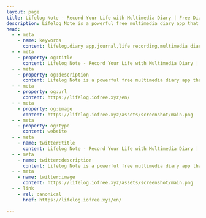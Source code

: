 ```yaml
---
layout: page
title: Lifelog Note - Record Your Life with Multimedia Diary | Free Diary App
description: Lifelog Note is a powerful free multimedia diary app that supports rich text editing, photos, videos, audio recording, calendar view, data export, cloud sync and more. Capture every beautiful moment of your life. Free download for iOS and Android.
head:
  - - meta
    - name: keywords
      content: lifelog,diary app,journal,life recording,multimedia diary,free diary app,mobile diary app,iOS diary app,Android diary software,personal diary,private diary,digital diary
  - - meta
    - property: og:title
      content: Lifelog Note - Record Your Life with Multimedia Diary | Free Diary App
  - - meta
    - property: og:description
      content: Lifelog Note is a powerful free multimedia diary app that supports rich text editing, photos, videos, audio recording, calendar view, data export, cloud sync and more. Capture every beautiful moment of your life. Free download for iOS and Android.
  - - meta
    - property: og:url
      content: https://lifelog.iofree.xyz/en/
  - - meta
    - property: og:image
      content: https://lifelog.iofree.xyz/assets/screenshot/main.png
  - - meta
    - property: og:type
      content: website
  - - meta
    - name: twitter:title
      content: Lifelog Note - Record Your Life with Multimedia Diary | Free Diary App
  - - meta
    - name: twitter:description
      content: Lifelog Note is a powerful free multimedia diary app that supports rich text editing, photos, videos, audio recording, calendar view, data export, cloud sync and more.
  - - meta
    - name: twitter:image
      content: https://lifelog.iofree.xyz/assets/screenshot/main.png
  - - link
    - rel: canonical
      href: https://lifelog.iofree.xyz/en/

---
```


<script setup>
import { screenshotsConfig } from '../../config/screenshots.js'
</script>

<HeroWithPhoneEn 
  name="Lifelog Note"
  text="Record your life with text, images, videos, and audio"
  tagline="Capture every beautiful moment of your life"
  downloadLink="/en/download"
  learnMoreLink="/en/"
/>

<FeatureGalleryEn :screenshots="screenshotsConfig.en" />